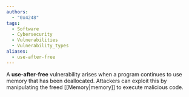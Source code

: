```yaml
---
authors:
  - "0x4248"
tags:
  - Software
  - Cybersecurity
  - Vulnerabilities
  - Vulnerability_types
aliases:
  - use-after-free
---
```

A **use-after-free** vulnerability arises when a program continues to use memory that has been deallocated. Attackers can exploit this by manipulating the freed [[Memory|memory]] to execute malicious code.